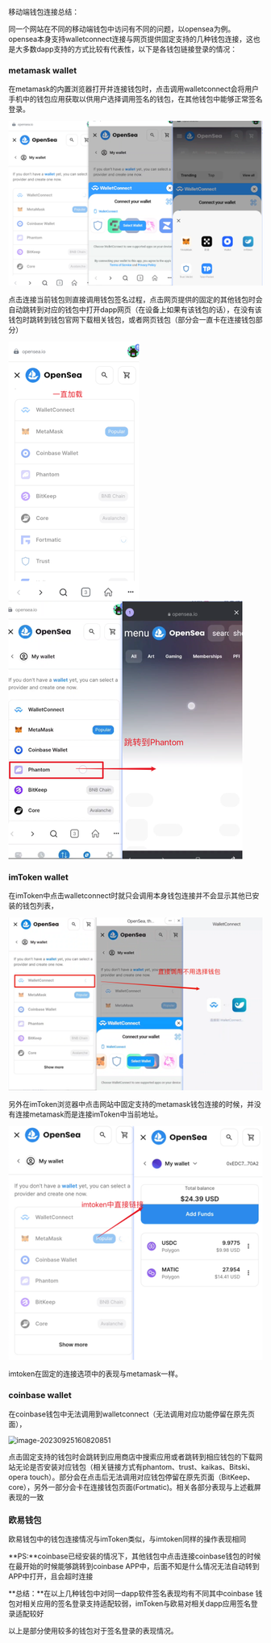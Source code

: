 移动端钱包连接总结：

同一个网站在不同的移动端钱包中访问有不同的问题，以opensea为例。opensea本身支持walletconnect连接与网页提供固定支持的几种钱包连接，这也是大多数dapp支持的方式比较有代表性，以下是各钱包链接登录的情况：

### metamask wallet

在metamask的内置浏览器打开并连接钱包时，点击调用walletconnect会将用户手机中的钱包应用获取以供用户选择调用签名的钱包，在其他钱包中能够正常签名登录。

![image-20230925154100593](./img/image-20230925154100593.png)



点击连接当前钱包则直接调用钱包签名过程，点击网页提供的固定的其他钱包时会自动跳转到对应的钱包中打开dapp网页（在设备上如果有该钱包的话），在没有该钱包时跳转到钱包官网下载相关钱包，或者网页钱包（部分会一直卡在连接钱包部分）

<img src="./img/image-20230925154327145.png" alt="image-20230925154327145" style="zoom:50%;" />

<img src="./img/image-20230925154548103.png" alt="image-20230925154548103" style="zoom:50%;" />



### imToken wallet

在imToken中点击walletconnect时就只会调用本身钱包连接并不会显示其他已安装的钱包列表，

![image-20230925154917343](./img/image-20230925154917343.png)



另外在imToken浏览器中点击网站中固定支持的metamask钱包连接的时候，并没有连接metamask而是连接imToken中当前地址。

![image-20230925155801945](./img/image-20230925155801945.png)

imtoken在固定的连接选项中的表现与metamask一样。



### coinbase wallet

在coinbase钱包中无法调用到walletconnect（无法调用对应功能停留在原先页面），

![image-20230925160820851](/Users/a123/Desktop/work/othervscode/mdbookDoc/src/img/image-20230925160820851.png)

点击固定支持的钱包时会跳转到应用商店中搜索应用或者跳转到相应钱包的下载网站无论是否安装对应钱包（相关链接方式有phantom、trust、kaikas、Bitski、opera touch）。部分会在点击后无法调用对应钱包停留在原先页面（BitKeep、core），另外一部分会卡在连接钱包页面(Fortmatic)。相关各部分表现与上述截屏表现的一致



### 欧易钱包

欧易钱包中的钱包连接情况与imToken类似，与imtoken同样的操作表现相同



**PS:**coinbase已经安装的情况下，其他钱包中点击连接coinbase钱包的时候在最开始的时候能够跳转到coinbase APP中，后面不知是什么情况无法自动转到APP中打开，且会超时连接



**总结：**在以上几种钱包中对同一dapp软件签名表现均有不同其中coinbase 钱包对相关应用的签名登录支持适配较弱，imToken与欧易对相关dapp应用签名登录适配较好

以上是部分使用较多的钱包对于签名登录的表现情况。